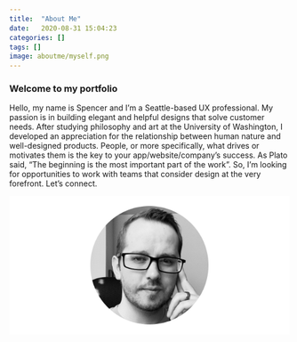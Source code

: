 ```yaml
---
title:  "About Me"
date:   2020-08-31 15:04:23 
categories: []
tags: []
image: aboutme/myself.png
---
```


### Welcome to my portfolio

Hello, my name is Spencer and I’m a Seattle-based UX professional. My passion is in building elegant and helpful designs that solve customer needs. After studying philosophy and art at the University of Washington, I developed an appreciation for the relationship between human nature and well-designed products. People, or more specifically, what drives or motivates them is the key to your app/website/company’s success. As Plato said, “The beginning is the most important part of the work”. So, I’m looking for opportunities to work with teams that consider design at the very forefront. Let’s connect.

![myself](/images/aboutme/myself.png)